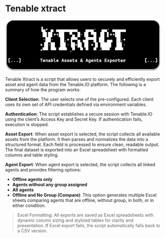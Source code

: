 
# Tenable xtract

<p align="center">
  <img src=".github/banner.png">
</p>

Tenable Xtract is a script that allows users to securely and efficiently export asset and agent data from the Tenable.IO platform. The following is a summary of how the program works:

**Client Selection**: The user selects one of the pre-configured. Each client uses its own set of API credentials defined via environment variables.

**Authentication**: The script establishes a secure session with Tenable.IO using the client’s Access Key and Secret Key. If authentication fails, execution is stopped.

**Asset Export**: When asset export is selected, the script collects all available assets from the platform. It then parses and normalizes the data into a structured format. Each field is processed to ensure clean, readable output. The final dataset is exported into an Excel spreadsheet with formatted columns and table styling.

**Agent Export**: When agent export is selected, the script collects all linked agents and provides filtering options:

- **Offline agents only**
- **Agents without any group assigned**
- **All agents**
- **Offline and No Group (Compare)**: This option generates multiple Excel sheets comparing agents that are offline, without group, in both, or in either condition.

> Excel Formatting: All exports are saved as Excel spreadsheets with
> dynamic column sizing and stylized tables for clarity and
> presentation. If Excel export fails, the script automatically falls
> back to a CSV version.
